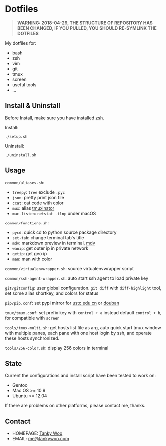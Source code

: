 # Dotfiles #

> **WARNING: 2018-04-29, THE STRUCTURE OF REPOSITORY HAS BEEN CHANGED, IF YOU PULLED, YOU SHOULD RE-SYMLINK THE DOTFILES**

My dotfiles for:

* bash
* zsh
* vim
* git
* tmux
* screen
* useful tools
* ...


## Install & Uninstall ##

Before Install, make sure you have installed zsh.

Install:

	./setup.sh

Uninstall:

	./uninstall.sh


## Usage  ##

`common/aliases.sh`:
- `treepy`: `tree` exclude `.pyc`
- `json`: pretty print json file
- `ccat`: cat code with color
- `mux`: alias [tmuxinator](https://github.com/tmuxinator/tmuxinator)
- `mac-listen`: `netstat -tlnp` under macOS

`common/functions.sh`:
- `pycd`: quick cd to python source package directory
- `set-tab`: change terminal tab's title
- `mdv`: markdown preview in terminal, [mdv](https://github.com/axiros/terminal_markdown_viewer)
- `wanip`: get outer ip in private network
- `getip`: get geo ip
- `man`: man with color

`common/virtualenvwrapper.sh`: source virtualenvwrapper script

`common/ssh-agent-wrapper.sh`: auto start ssh agent to load private key

`git/gitconfig`: user global configuration. `git diff` with `diff-highlight` tool, set some alias shortkey, and colors for status

`pip/pip.conf`: set pypi mirror for [ustc.edu.cn](https://mirrors.ustc.edu.cn/pypi/web/) or [douban](http://pypi.doubanio.com/)

`tmux/tmux.conf`: set prefix key with `control + a` instead default `control + b`, for compatible with `screen`

`tools/tmux-multi.sh`: get hosts list file as arg, auto quick start tmux window with multiple panes, each pane with one host login by ssh, and operate these hosts synchronized.

`tools/256-color.sh`: display 256 colors in terminal


## State ##

Current the configurations and install script have been tested to work on:

* Gentoo
* Mac OS >= 10.9
* Ubuntu >= 12.04

If there are problems on other platforms, please contact me, thanks.


## Contact ##

- HOMEPAGE: [Tanky Woo](http://tankywoo.com/)
- EMAIL: <me@tankywoo.com>

